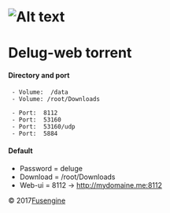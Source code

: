 ![Alt text](http://fusengine.ch/img/deluge.svg)
=============================================
# Delug-web torrent

#### Directory and port

```
 - Volume:  /data            
 - Volume: /root/Downloads   

 - Port:  8112               
 - Port:  53160              
 - Port:  53160/udp          
 - Port:  5884               

```

#### Default

- Password = deluge
- Download = /root/Downloads
- Web-ui   = 8112 ->   http://mydomaine.me:8112


&copy; 2017[Fusengine](http://fusengine.com)